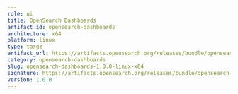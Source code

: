 ```yaml
---
role: ui
title: OpenSearch Dashboards
artifact_id: opensearch-dashboards
architecture: x64
platform: linux
type: targz
artifact_url: https://artifacts.opensearch.org/releases/bundle/opensearch-dashboards/1.0.0/opensearch-dashboards-1.0.0-linux-x64.tar.gz
category: opensearch-dashboards
slug: opensearch-dashboards-1.0.0-linux-x64
signature: https://artifacts.opensearch.org/releases/bundle/opensearch-dashboards/1.0.0/opensearch-dashboards-1.0.0-linux-x64.tar.gz.sig
version: 1.0.0
---
```


